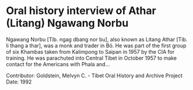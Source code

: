 # Oral history interview of Athar (Litang) Ngawang Norbu


Ngawang Norbu [Tib. ngag dbang nor bu], also known as Litang Athar [Tib. li thang a thar], was a monk and trader in Bö. He was part of the first group of six Khambas taken from Kalimpong to Saipan in 1957 by the CIA for training. He was parachuted into Central Tibet in October 1957 to make contact for the Americans with Phala and...


Contributor:
                        Goldstein, Melvyn C. - Tibet Oral History and Archive Project  
Date:
1992  
